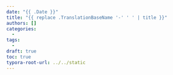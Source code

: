 ```yaml
---
date: "{{ .Date }}"
title: "{{ replace .TranslationBaseName '-' ' ' | title }}"
authors: []
categories:
  -
tags:
  -
draft: true
toc: true
typora-root-url: ../../static
---
```

